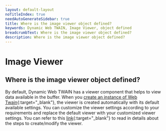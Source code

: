 ```yaml
---
layout: default-layout
noTitleIndex: true
needAutoGenerateSidebar: true
title: Where is the image viewer object defined?
keywords: Dynamic Web TWAIN, Image Viewer, object defined
breadcrumbText: Where is the image viewer object defined?
description: Where is the image viewer object defined?
---
```


# Image Viewer

## Where is the image viewer object defined?

By default, Dynamic Web TWAIN has a viewer component that helps to view data available in the buffer. When you [create an instance of Web Twain](/_articles/extended-usage/advanced-initialization.md#instantiating-webtwain-without-onwebtwainready){:target="_blank"}, the viewer is created automatically with its default available settings. You can customize the viewer settings according to your requirements and replace the default viewer with your customized viewer settings.
You can refer to this [link](/_articles/general-usage/viewer-configuration.md#create-the-viewer){:target="_blank"} to read in details about the steps to create/modify the viewer.
